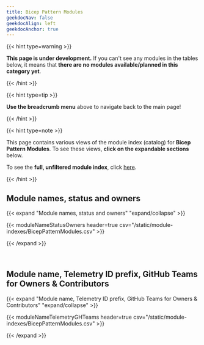 ```yaml
---
title: Bicep Pattern Modules
geekdocNav: false
geekdocAlign: left
geekdocAnchor: true
---
```


{{< hint type=warning >}}

**This page is under development.** If you can't see any modules in the tables below, it means that **there are no modules available/planned in this category yet**.

{{< /hint >}}

{{< hint type=tip >}}

**Use the breadcrumb menu** above to navigate back to the main page!

{{< /hint >}}

{{< hint type=note >}}

This page contains various views of the module index (catalog) for **Bicep Pattern Modules**. To see these views, **click on the expandable sections** below.

To see the **full, unfiltered module index**, click [here](https://github.com/Azure/Azure-Verified-Modules/blob/main/docs/static/module-indexes/bicep/BicepPatternModules.csv).

{{< /hint >}}

## Module names, status and owners
{{< expand "Module names, status and owners" "expand/collapse" >}}

{{< moduleNameStatusOwners header=true csv="/static/module-indexes/BicepPatternModules.csv" >}}

{{< /expand >}}

<br>

## Module name, Telemetry ID prefix, GitHub Teams for Owners & Contributors
{{< expand "Module name, Telemetry ID prefix, GitHub Teams for Owners & Contributors" "expand/collapse" >}}

{{< moduleNameTelemetryGHTeams header=true csv="/static/module-indexes/BicepPatternModules.csv" >}}

{{< /expand >}}
